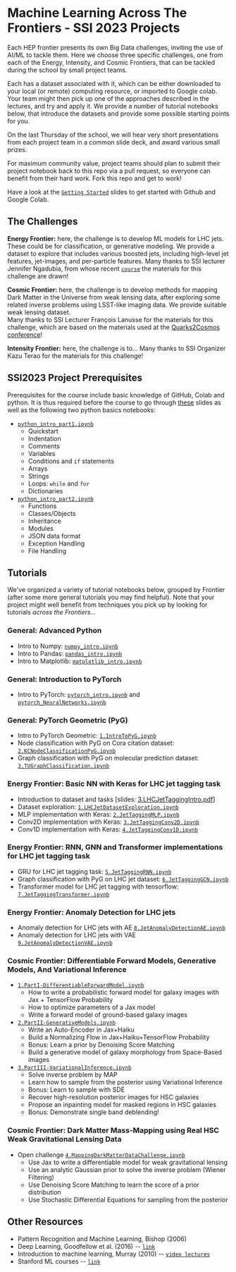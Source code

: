 # Machine Learning Across The Frontiers - SSI 2023 Projects

Each HEP frontier presents its own Big Data challenges, inviting the use of AI/ML to tackle them.
Here we choose three specific challenges, one from each of the Energy, Intensity, and Cosmic Frontiers, that can be tackled during the school by small project teams.

Each has a dataset associated with it, which can be either downloaded to your local (or remote) computing resource, or imported to Google colab.
Your team might then pick up one of the approaches described in the lectures, and try and apply it.
We provide a number of tutorial notebooks below, that introduce the datasets and provide some possible starting points for you.

On the last Thursday of the school, we will hear very short presentations from each project team in a common slide deck, and award various small prizes.

For maximum community value, project teams should plan to submit their project notebook back to this repo via a pull request, so everyone can benefit from their hard work. Fork this repo and get to work!

Have a look at the [`Getting Started`](https://github.com/makagan/SSI_Projects/blob/main/slides/GettingStarted.pdf) slides to get started with Github and Google Colab.

## The Challenges

**Energy Frontier:** here, the challenge is to develop ML models for LHC jets.
These could be for classification, or generative modeling.
We provide a dataset to explore that includes various boosted jets, including high-level jet features, jet-images, and per-particle features.
Many thanks to SSI lecturer Jennifer Ngadubia, from whose recent [`course`](https://github.com/jngadiub/ML_course_Pavia_23/blob/main/) the materials for this challenge are drawn!

**Cosmic Frontier:** here, the challenge is to develop methods for mapping Dark Matter in the Universe from weak lensing data, after exploring some related inverse problems using LSST-like imaging data. We provide suitable weak lensing dataset.  
Many thanks to SSI Lecturer François Lanusse for the materials for this challenge, which are based on the materials used at the [Quarks2Cosmos conference](https://github.com/EiffL/Quarks2CosmosDataChallenge/tree/colab)!

**Intensity Frontier:** here, the challenge is to...
Many thanks to SSI Organizer Kazu Terao for the materials for this challenge!

## SSI2023 Project Prerequisites

Prerequisites for the course include basic knowledge of GitHub, Colab and python. It is thus required before the course to go through [these](https://github.com/makagan/SSI_Projects/blob/main/slides/GettingStarted.pdf) slides as well as the following two python basics notebooks:

* [`python_intro_part1.ipynb`](https://github.com/makagan/SSI_Projects/blob/main/python_basics/python_intro_part1.ipynb)
    * Quickstart
    * Indentation
    * Comments
    * Variables
    * Conditions and `if` statements
    * Arrays
    * Strings
    * Loops: `while` and `for`
    * Dictionaries
* [`python_intro_part2.ipynb`](https://github.com/makagan/SSI_Projects/blob/main/python_basics/python_intro_part2.ipynb)
    * Functions
    * Classes/Objects
    * Inheritance
    * Modules
    * JSON data format
    * Exception Handling
    * File Handling

## Tutorials

We've organized a variety of tutorial notebooks below, grouped by Frontier (after some more general tutorials you may find helpful).
Note that your project might well benefit from techniques you pick up by looking for tutorials _across the Frontiers..._

### General: Advanced Python

* Intro to Numpy: [`numpy_intro.ipynb`](https://github.com/makagan/SSI_Projects/blob/main/python_advanced/numpy_intro.ipynb)
* Intro to Pandas: [`pandas_intro.ipynb`](https://github.com/makagan/SSI_Projects/blob/main/python_advanced/pandas_intro.ipynb)
* Intro to Matplotlib: [`matplotlib_intro.ipynb`](https://github.com/makagan/SSI_Projects/blob/main/python_advanced/matplotlib_intro.ipynb)

### General: Introduction to PyTorch

* Intro to PyTorch: [`pytorch_intro.ipynb`](https://github.com/makagan/SSI_Projects/blob/main/pytorch_basics/pytorch_intro.ipynb) and [`pytorch_NeuralNetworks.ipynb`](https://github.com/makagan/SSI_Projects/blob/main/pytorch_basics/pytorch_NeuralNetworks.ipynb)


### General: PyTorch Geometric (PyG)
* Intro to PyTorch Geometric: [`1.IntroToPyG.ipynb`](https://github.com/makagan/SSI_Projects/blob/main/pytorch_geometric_intro/1.IntroToPyG.ipynb)
* Node classification with PyG on Cora citation dataset: [`2.KCNodeClassificationPyG.ipynb`](https://github.com/makagan/SSI_Projects/blob/main/pytorch_geometric_intro/3.KCNodeClassificationPyG.ipynb)
* Graph classification with PyG on molecular prediction dataset: [`3.TUGraphClassification.ipynb`](https://github.com/makagan/SSI_Projects/blob/main/pytorch_geometric_intro/3.TUGraphClassification.ipynb)

### Energy Frontier: Basic NN with Keras for LHC jet tagging task

* Introduction to dataset and tasks [slides: [3.LHCJetTaggingIntro.pdf](https://github.com/makagan/SSI_Projects/blob/main/slides/GettingStarted.pdf)]
* Dataset exploration: [`1.LHCJetDatasetExploration.ipynb`](https://github.com/makagan/SSI_Projects/blob/main/jet_notebooks/1.LHCJetDatasetExploration.ipynb)
* MLP implementation with Keras: [`2.JetTaggingMLP.ipynb`](https://github.com/SSI_Projects/blob/main/jet_notebooks/2.JetTaggingMLP.ipynb)
* Conv2D implementation with Keras: [`3.JetTaggingConv2D.ipynb`](https://github.com/SSI_Projects/blob/main/jet_notebooks/3.JetTaggingConv2D.ipynb)
* Conv1D implementation with Keras: [`4.JetTaggingConv1D.ipynb`](https://github.com/SSI_Projects/blob/main/jet_notebooks/4.JetTaggingConv1D.ipynb)


### Energy Frontier: RNN, GNN and Transformer implementations for  LHC jet tagging task

* GRU for LHC jet tagging task: [`5.JetTaggingRNN.ipynb`](https://github.com/makagan/SSI_Projects/blob/main/neural-networks/5.JetTaggingRNN.ipynb)
* Graph classification with PyG on LHC jet dataset: [`6.JetTaggingGCN.ipynb`](https://github.com/makagan/SSI_Projects/blob/main/jet_notebooks/6.JetTaggingGCN.ipynb)
* Transformer model for LHC jet tagging with tensorflow: [`7.JetTaggingTransformer.ipynb`](https://github.com/makagan/SSI_Projects/blob/main/jet_notebooks/7.JetTaggingTransformer.ipynb)

### Energy Frontier: Anomaly Detection for LHC jets
* Anomaly detection for LHC jets with AE [`8.JetAnomalyDetectionAE.ipynb`](https://github.com/makagan/SSI_Projects/blob/main/jet_notebooks/8.JetAnomalyDetectionAE.ipynb)
* Anomaly detection for LHC jets with VAE [`9.JetAnomalyDetectionVAE.ipynb`](https://github.com/makagan/SSI_Projects/blob/main/jet_notebooks/9.JetAnomalyDetectionVAE.ipynb)

### Cosmic Frontier: Differentiable Forward Models, Generative Models, And Variational Inference
* [`1.PartI-DifferentiableForwardModel.ipynb`](https://github.com/makagan/SSI_Projects/blob/main/cf_notebooks/1.PartI-DifferentiableForwardModel.ipynb.ipynb)
    - How to write a probabilistic forward model for galaxy images with Jax + TensorFlow Probability
    - How to optimize parameters of a Jax model
    - Write a forward model of ground-based galaxy images
* [`2.PartII-GenerativeModels.ipynb`](https://github.com/makagan/SSI_Projects/blob/main/cf_notebooks/2.PartII-GenerativeModels.ipynb)
    - Write an Auto-Encoder in Jax+Haiku
    - Build a Normalizing Flow in Jax+Haiku+TensorFlow Probability
    - Bonus: Learn a prior by Denoising Score Matching
    - Build a generative model of galaxy morphology from Space-Based images
* [`3.PartIII-VariationalInference.ipynb`](https://github.com/makagan/SSI_Projects/blob/main/cf_notebooks/3.PartIII-VariationalInference.ipynb)
    - Solve inverse problem by MAP
    - Learn how to sample from the posterior using Variational Inference
    - Bonus: Learn to sample with SDE
    - Recover high-resolution posterior images for HSC galaxies
    - Propose an inpainting model for masked regions in HSC galaxies
    - Bonus: Demonstrate single band deblending!

### Cosmic Frontier: Dark Matter Mass-Mapping using Real HSC Weak Gravitational Lensing Data
* Open challenge [`4.MappingDarkMatterDataChallenge.ipynb`](https://github.com/makagan/SSI_Projects/blob/main/cf_notebooks/4.MappingDarkMatterDataChallenge.ipynb)
    - Use Jax to write a differentiable model for weak gravitational lensing
    - Use an analytic Gaussian prior to solve the inverse problem (Wiener Filtering)
    - Use Denoising Score Matching to learn the score of a prior distribution
    - Use Stochastic Differential Equations for sampling from the posterior

## Other Resources

* Pattern Recognition and Machine Learning, Bishop (2006)
* Deep Learning, Goodfellow et al. (2016) -- [`link`](https://www.deeplearningbook.org/)
* Introduction to machine learning, Murray (2010) -- [`video lectures`](http://videolectures.net/bootcamp2010_murray_iml/)
* Stanford ML courses -- [`link`](https://ai.stanford.edu/stanford-ai-courses/)
